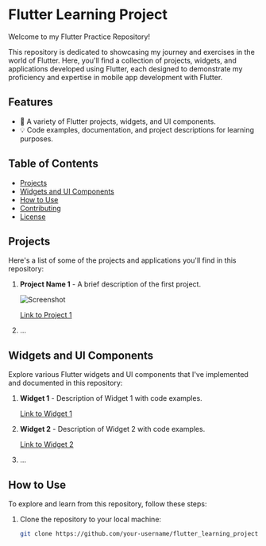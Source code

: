 # Flutter Learning Project

Welcome to my Flutter Practice Repository!

This repository is dedicated to showcasing my journey and exercises in the world of Flutter. Here, you'll find a collection of projects, widgets, and applications developed using Flutter, each designed to demonstrate my proficiency and expertise in mobile app development with Flutter.

## Features

- 📱 A variety of Flutter projects, widgets, and UI components.
- 💡 Code examples, documentation, and project descriptions for learning purposes.

## Table of Contents

- [Projects](#projects)
- [Widgets and UI Components](#widgets-and-ui-components)
- [How to Use](#how-to-use)
- [Contributing](#contributing)
- [License](#license)

## Projects

Here's a list of some of the projects and applications you'll find in this repository:

1. **Project Name 1** - A brief description of the first project.

   ![Screenshot](project1-screenshot.png)
   
   [Link to Project 1](project1/)

2. ...

## Widgets and UI Components

Explore various Flutter widgets and UI components that I've implemented and documented in this repository:

1. **Widget 1** - Description of Widget 1 with code examples.

   [Link to Widget 1](widgets/widget1.md)

2. **Widget 2** - Description of Widget 2 with code examples.

   [Link to Widget 2](widgets/widget2.md)

3. ...

## How to Use

To explore and learn from this repository, follow these steps:

1. Clone the repository to your local machine:

   ```bash
   git clone https://github.com/your-username/flutter_learning_project.git
